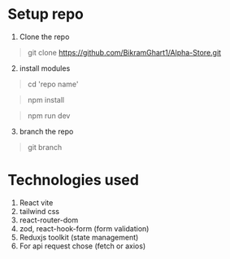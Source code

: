 # Setup repo
1. Clone the repo
 > git clone https://github.com/BikramGhart1/Alpha-Store.git

2. install modules
 > cd 'repo name'

 > npm install

 > npm run dev

3. branch the repo
 > git branch <your-branchname>


# Technologies used
1. React vite
2. tailwind css
3. react-router-dom
4. zod, react-hook-form (form validation)
5. Reduxjs toolkit (state management)
6. For api request chose (fetch or axios)
